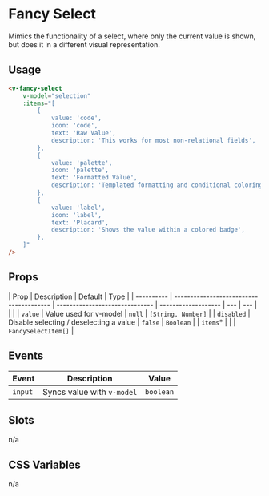# Fancy Select

Mimics the functionality of a select, where only the current value is shown, but does it in a different visual
representation.

## Usage

```html
<v-fancy-select
	v-model="selection"
	:items="[
		{
			value: 'code',
			icon: 'code',
			text: 'Raw Value',
			description: 'This works for most non-relational fields',
		},
		{
			value: 'palette',
			icon: 'palette',
			text: 'Formatted Value',
			description: 'Templated formatting and conditional coloring to text values',
		},
		{
			value: 'label',
			icon: 'label',
			text: 'Placard',
			description: 'Shows the value within a colored badge',
		},
	]"
/>
```

## Props

| Prop       | Description                             | Default                        | Type                |
| ---------- | --------------------------------------- | ------------------------------ | ------------------- | --- | --- |
| <!--       | `items`\*                               | Items the user can select from |                     |     | --> |
| `value`    | Value used for v-model                  | `null`                         | `[String, Number]`  |
| `disabled` | Disable selecting / deselecting a value | `false`                        | `Boolean`           |
| `items`\*  |                                         |                                | `FancySelectItem[]` |

## Events

| Event   | Description                | Value     |
| ------- | -------------------------- | --------- |
| `input` | Syncs value with `v-model` | `boolean` |

## Slots

n/a

## CSS Variables

n/a
